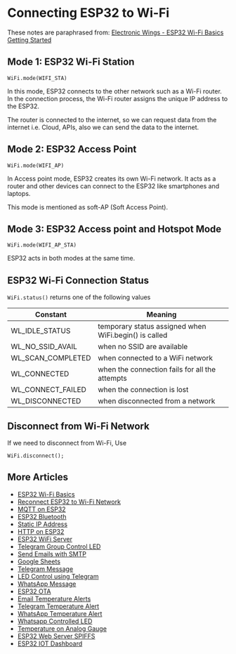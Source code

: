 # Connecting ESP32 to Wi-Fi

These notes are paraphrased from: [Electronic Wings - ESP32 Wi-Fi Basics Getting Started](https://www.electronicwings.com/esp32/esp32-wi-fi-basics-getting-started)

## Mode 1: ESP32 Wi-Fi Station

```
WiFi.mode(WIFI_STA)
```

In this mode, ESP32 connects to the other network
such as a Wi-Fi router. In the connection process,
the Wi-Fi router assigns the unique IP address to
the ESP32.

The router is connected to the internet, so we can
request data from the internet i.e. Cloud, APIs,
also we can send the data to the internet.

## Mode 2: ESP32 Access Point

```
WiFi.mode(WIFI_AP)
```

In Access point mode, ESP32 creates its own Wi-Fi
network. It acts as a router and other devices can
connect to the ESP32 like smartphones and laptops.

This mode is mentioned as soft-AP (Soft Access Point).

## Mode 3: ESP32 Access point and Hotspot Mode

```
WiFi.mode(WIFI_AP_STA)
```

ESP32 acts in both modes at the same time.

## ESP32 Wi-Fi Connection Status

`WiFi.status()` returns one of the following values


| Constant          | Meaning                                               |
| ----------------- | ----------------------------------------------------- |
| WL_IDLE_STATUS    | temporary status assigned when WiFi.begin() is called |
| WL_NO_SSID_AVAIL  | when no SSID are available                            |
| WL_SCAN_COMPLETED | when connected to a WiFi network                      |
| WL_CONNECTED      | when the connection fails for all the attempts        |
| WL_CONNECT_FAILED | when the connection is lost                           |
| WL_DISCONNECTED   | when disconnected from a network                      |

## Disconnect from Wi-Fi Network

If we need to disconnect from Wi-Fi, Use

```
WiFi.disconnect();
```

## More Articles

* [ESP32 Wi-Fi Basics](https://www.electronicwings.com/esp32/esp32-wi-fi-basics-getting-started)
* [Reconnect ESP32 to Wi-Fi Network](https://www.electronicwings.com/esp32/reconnect-esp32-to-wi-fi-network-after-lost-connection)
* [MQTT on ESP32](https://www.electronicwings.com/esp32/esp32-mqtt-client)
* [ESP32 Bluetooth](https://www.electronicwings.com/esp32/esp32-bluetooth-getting-started)
* [Static IP Address](https://www.electronicwings.com/esp32/esp32-setting-static-ip-address)
* [HTTP on ESP32](https://www.electronicwings.com/esp32/http-client-on-esp32-with-arduino-ide)
* [ESP32 WiFi Server](https://www.electronicwings.com/esp32/how-to-create-esp32-wifi-server)
* [Telegram Group Control LED](https://www.electronicwings.com/esp32/control-the-led-appliance-using-telegram-group-with-esp32-)
* [Send Emails with SMTP](https://www.electronicwings.com/esp32/send-emails-using-esp32-with-smtp-server)
* [Google Sheets](https://www.electronicwings.com/esp32/esp32-publish-sensor-readings-on-google-sheets-)
* [Telegram Message](https://www.electronicwings.com/esp32/send-a-telegram-message-using-esp32)
* [LED Control using Telegram](https://www.electronicwings.com/esp32/control-the-led-using-telegram-message-and-esp32)
* [WhatsApp Message](https://www.electronicwings.com/esp32/send-a-whatsapp-message-using-esp32)
* [ESP32 OTA](https://www.electronicwings.com/esp32/esp32-ota-programming-using-arduino-ide-)
* [Email Temperature Alerts](https://www.electronicwings.com/esp32/temperature-alerts-on-email-using-esp32)
* [Telegram Temperature Alert](https://www.electronicwings.com/esp32/temperature-alert-on-telegram-using-esp32)
* [WhatsApp Temperature Alert](https://www.electronicwings.com/esp32/temperature-alert-on-whatsapp-using-esp32)
* [Whatsapp Controlled LED](https://www.electronicwings.com/esp32/control-the-led-using-whatsapp-message-with-esp32)
* [Temperature on Analog Gauge](https://www.electronicwings.com/esp32/analog-gauge-temperature-reading-using-esp32-server)
* [ESP32 Web Server SPIFFS](https://www.electronicwings.com/esp32/esp32-web-server-using-spiffs-spi-flash-file-system-)
* [ESP32 IOT Dashboard](https://www.electronicwings.com/esp32/esp32-iot-dashboard-)
